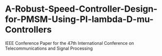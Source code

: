 # A-Robust-Speed-Controller-Design-for-PMSM-Using-PI-lambda-D-mu-Controllers
IEEE Conference Paper for the 47th International Conference on Telecommunications and Signal Processing
